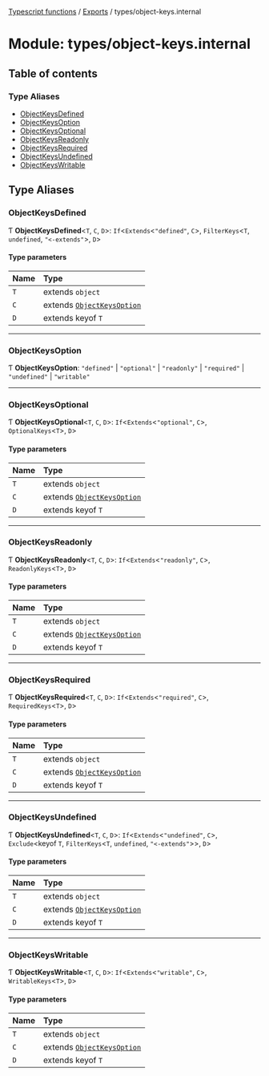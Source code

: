 [Typescript functions](../index.md) / [Exports](../modules.md) / types/object-keys.internal

# Module: types/object-keys.internal

## Table of contents

### Type Aliases

- [ObjectKeysDefined](types_object_keys_internal.md#objectkeysdefined)
- [ObjectKeysOption](types_object_keys_internal.md#objectkeysoption)
- [ObjectKeysOptional](types_object_keys_internal.md#objectkeysoptional)
- [ObjectKeysReadonly](types_object_keys_internal.md#objectkeysreadonly)
- [ObjectKeysRequired](types_object_keys_internal.md#objectkeysrequired)
- [ObjectKeysUndefined](types_object_keys_internal.md#objectkeysundefined)
- [ObjectKeysWritable](types_object_keys_internal.md#objectkeyswritable)

## Type Aliases

### ObjectKeysDefined

Ƭ **ObjectKeysDefined**<`T`, `C`, `D`\>: `If`<`Extends`<``"defined"``, `C`\>, `FilterKeys`<`T`, `undefined`, ``"<-extends"``\>, `D`\>

#### Type parameters

| Name | Type |
| :------ | :------ |
| `T` | extends `object` |
| `C` | extends [`ObjectKeysOption`](types_object_keys_internal.md#objectkeysoption) |
| `D` | extends keyof `T` |

___

### ObjectKeysOption

Ƭ **ObjectKeysOption**: ``"defined"`` \| ``"optional"`` \| ``"readonly"`` \| ``"required"`` \| ``"undefined"`` \| ``"writable"``

___

### ObjectKeysOptional

Ƭ **ObjectKeysOptional**<`T`, `C`, `D`\>: `If`<`Extends`<``"optional"``, `C`\>, `OptionalKeys`<`T`\>, `D`\>

#### Type parameters

| Name | Type |
| :------ | :------ |
| `T` | extends `object` |
| `C` | extends [`ObjectKeysOption`](types_object_keys_internal.md#objectkeysoption) |
| `D` | extends keyof `T` |

___

### ObjectKeysReadonly

Ƭ **ObjectKeysReadonly**<`T`, `C`, `D`\>: `If`<`Extends`<``"readonly"``, `C`\>, `ReadonlyKeys`<`T`\>, `D`\>

#### Type parameters

| Name | Type |
| :------ | :------ |
| `T` | extends `object` |
| `C` | extends [`ObjectKeysOption`](types_object_keys_internal.md#objectkeysoption) |
| `D` | extends keyof `T` |

___

### ObjectKeysRequired

Ƭ **ObjectKeysRequired**<`T`, `C`, `D`\>: `If`<`Extends`<``"required"``, `C`\>, `RequiredKeys`<`T`\>, `D`\>

#### Type parameters

| Name | Type |
| :------ | :------ |
| `T` | extends `object` |
| `C` | extends [`ObjectKeysOption`](types_object_keys_internal.md#objectkeysoption) |
| `D` | extends keyof `T` |

___

### ObjectKeysUndefined

Ƭ **ObjectKeysUndefined**<`T`, `C`, `D`\>: `If`<`Extends`<``"undefined"``, `C`\>, `Exclude`<keyof `T`, `FilterKeys`<`T`, `undefined`, ``"<-extends"``\>\>, `D`\>

#### Type parameters

| Name | Type |
| :------ | :------ |
| `T` | extends `object` |
| `C` | extends [`ObjectKeysOption`](types_object_keys_internal.md#objectkeysoption) |
| `D` | extends keyof `T` |

___

### ObjectKeysWritable

Ƭ **ObjectKeysWritable**<`T`, `C`, `D`\>: `If`<`Extends`<``"writable"``, `C`\>, `WritableKeys`<`T`\>, `D`\>

#### Type parameters

| Name | Type |
| :------ | :------ |
| `T` | extends `object` |
| `C` | extends [`ObjectKeysOption`](types_object_keys_internal.md#objectkeysoption) |
| `D` | extends keyof `T` |

